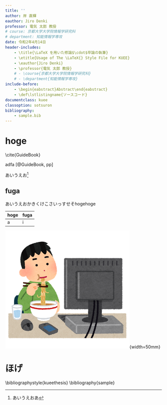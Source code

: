```yaml
---
title: ''
author: 岸 直輝
eauthor: Jiro Denki
professor: 電気 太郎 教授
# course: 京都大学大学院情報学研究科
# department: 知能情報学専攻
date: 令和2年4月14日
header-includes:
    - \title{\LaTeX を用いた修論$\cdot$卒論の執筆}
    - \etitle{Usage of The \LaTeX{} Style File for KUEE}
    - \eauthor{Jiro Denki}
    - \professor{電気 太郎 教授}
    # - \course{京都大学大学院情報学研究科}
    # - \department{知能情報学専攻}
include-before:
    - \begin{eabstract}Abstract\end{eabstract}
    - \def\lstlistingname{ソースコード}
documentclass: kuee
classoption: sotsuron
bibliography:
    - sample.bib
---
```


#  hoge

\cite{GuideBook}

adfa [@GuideBook, pp]

あいうえお[^1]

[^1]: あいうえおあ

## fuga

あいうえおかきくけこさいっすせそhogehoge

|hoge|fuga|
|-|-|
|a|i|

![iamge](image/syokuji_computer.png){width=50mm}

# ほげ

\bibliographystyle{kueethesis}
\bibliography{sample}
